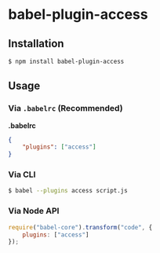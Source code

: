 # babel-plugin-access



## Installation

```sh
$ npm install babel-plugin-access
```

## Usage

### Via `.babelrc` (Recommended)

**.babelrc**

```json
{
    "plugins": ["access"]
}
```

### Via CLI

```sh
$ babel --plugins access script.js
```

### Via Node API

```javascript
require("babel-core").transform("code", {
    plugins: ["access"]
});
```
